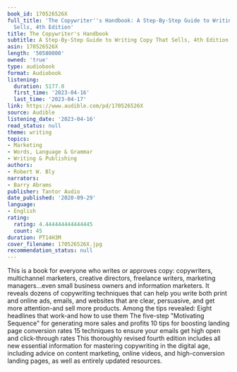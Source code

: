 ```yaml
---
book_id: 170526526X
full_title: 'The Copywriter''s Handbook: A Step-By-Step Guide to Writing Copy That
  Sells, 4th Edition'
title: The Copywriter's Handbook
subtitle: A Step-By-Step Guide to Writing Copy That Sells, 4th Edition
asin: 170526526X
length: '50580000'
owned: 'true'
type: audiobook
format: Audiobook
listening:
  duration: 5177.0
  first_time: '2023-04-16'
  last_time: '2023-04-17'
link: https://www.audible.com/pd/170526526X
source: Audible
listening_date: '2023-04-16'
read_status: null
theme: writing
topics:
- Marketing
- Words, Language & Grammar
- Writing & Publishing
authors:
- Robert W. Bly
narrators:
- Barry Abrams
publisher: Tantor Audio
date_published: '2020-09-29'
language:
- English
rating:
  rating: 4.444444444444445
  count: 45
duration: PT14H3M
cover_filename: 170526526X.jpg
recommendation_status: null
---
```

This is a book for everyone who writes or approves copy: copywriters, multichannel marketers, creative directors, freelance writers, marketing managers...even small business owners and information marketers. It reveals dozens of copywriting techniques that can help you write both print and online ads, emails, and websites that are clear, persuasive, and get more attention-and sell more products. Among the tips revealed:
Eight headlines that work-and how to use them The five-step "Motivating Sequence" for generating more sales and profits 10 tips for boosting landing page conversion rates 15 techniques to ensure your emails get high open and click-through rates This thoroughly revised fourth edition includes all new essential information for mastering copywriting in the digital age, including advice on content marketing, online videos, and high-conversion landing pages, as well as entirely updated resources.

